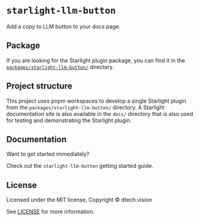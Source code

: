 # `starlight-llm-button`

Add a copy to LLM button to your docs page.

## Package

If you are looking for the Starlight plugin package, you can find it in the [`packages/starlight-llm-button/`](/packages/starlight-llm-button/) directory.

## Project structure

This project uses pnpm workspaces to develop a single Starlight plugin from the `packages/starlight-llm-button/` directory. A Starlight documentation site is also available in the `docs/` directory that is also used for testing and demonstrating the Starlight plugin.

## Documentation

Want to get started immediately?

Check out the `starlight-llm-button` getting started guide.

## License

Licensed under the MIT license, Copyright © dtech.vision

See [LICENSE](/LICENSE) for more information.
